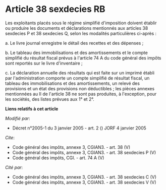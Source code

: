 # Article 38 sexdecies RB

Les exploitants placés sous le régime simplifié d'imposition doivent établir ou produire les documents et déclarations
mentionnés aux articles 38 sexdecies P et 38 sexdecies Q, selon les modalités particulières ci-après :

a. Le livre journal enregistre le détail des recettes et des dépenses ;

b. Le tableau des immobilisations et des amortissements et le compte simplifié du résultat fiscal prévus à l'article 74 A du
code général des impôts sont reportés sur le livre d'inventaire ;

c. La déclaration annuelle des résultats qui est faite sur un imprimé établi par l'administration comporte un compte
simplifié de résultat fiscal, un tableau des immobilisations et des amortissements, un relevé des provisions et un état des
provisions non déductibles ; les pièces annexes mentionnées au II de l'article 38 ne sont pas produites, à l'exception, pour
les sociétés, des listes prévues aux 1° et 2°.

**Liens relatifs à cet article**

_Modifié par_:

  - Décret n°2005-1 du 3 janvier 2005 - art. 2 () JORF 4 janvier 2005

_Cite_:

  - Code général des impôts, annexe 3, CGIAN3. - art. 38 (V)
  - Code général des impôts, annexe 3, CGIAN3. - art. 38 sexdecies P (V)
  - Code général des impôts, CGI. - art. 74 A (V)

_Cité par_:

  - Code général des impôts, annexe 3, CGIAN3. - art. 38 sexdecies C (V)
  - Code général des impôts, annexe 3, CGIAN3. - art. 38 sexdecies V (V)
